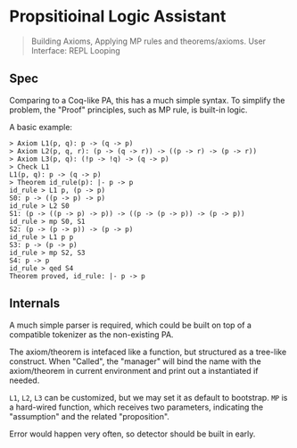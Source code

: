 # Propsitioinal Logic Assistant

> Building Axioms, Applying MP rules and theorems/axioms. User Interface: REPL Looping

## Spec
Comparing to a Coq-like PA, this has a much simple syntax. To simplify the problem, the "Proof" principles, such as MP rule, is built-in logic.

A basic example:

    > Axiom L1(p, q): p -> (q -> p)
    > Axiom L2(p, q, r): (p -> (q -> r)) -> ((p -> r) -> (p -> r))
    > Axiom L3(p, q): (!p -> !q) -> (q -> p)
    > Check L1
    L1(p, q): p -> (q -> p)
    > Theorem id_rule(p): |- p -> p
    id_rule > L1 p, (p -> p)
    S0: p -> ((p -> p) -> p)
    id_rule > L2 S0
    S1: (p -> ((p -> p) -> p)) -> ((p -> (p -> p)) -> (p -> p))
    id_rule > mp S0, S1
    S2: (p -> (p -> p)) -> (p -> p)
    id_rule > L1 p p
    S3: p -> (p -> p)
    id_rule > mp S2, S3
    S4: p -> p
    id_rule > qed S4
    Theorem proved, id_rule: |- p -> p

## Internals
A much simple parser is required, which could be built on top of a compatible tokenizer as the non-existing PA.

The axiom/theorem is intefaced like a function, but structured as a tree-like construct. When "Called", the "manager" will bind the name with the axiom/theorem in current environment and print out a instantiated if needed.

`L1`, `L2`, `L3` can be customized, but we may set it as default to bootstrap. `MP` is a hard-wired function, which receives two parameters, indicating the "assumption" and the related "proposition".

Error would happen very often, so detector should be built in early.

